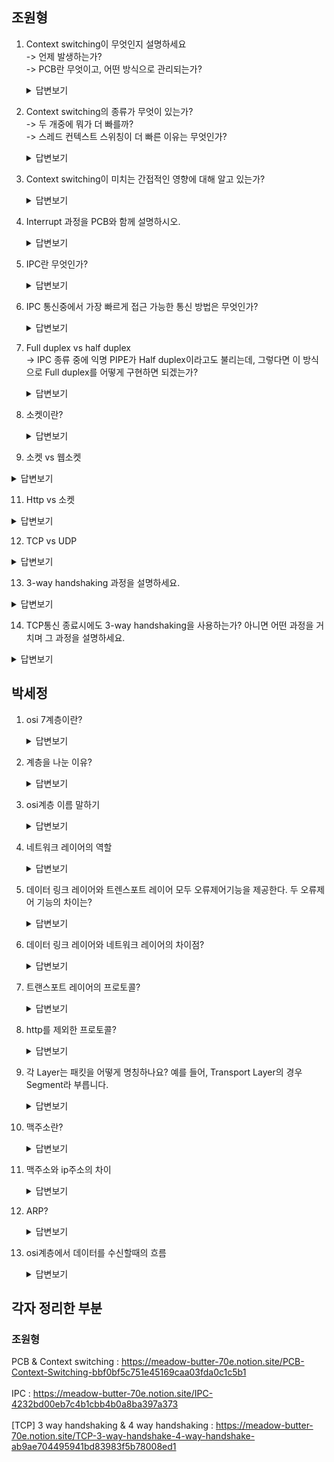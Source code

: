 ## 조원형

1. Context switching이 무엇인지 설명하세요 <br> 
  -> 언제 발생하는가? <br> 
  -> PCB란 무엇이고, 어떤 방식으로 관리되는가?

   <details>
       <summary>답변보기</summary>
       Q) Context switching이 무엇인지 설명하세요 
       <br>
       A) CPU가 이전의 프로세스 상태를 PCB에 보관하고, 또 다른 프로세스의 정보를 PCB에 읽어 레지스터에 적재하는 과정
       <br>
       <br>
       Q) 언제 발생하는가?
       <br>
       A) 주어진 time slice를 다 사용했거나, IO 작업을 해야하거나, 다른 리소스를 기다려야 하거나
       <br>
       <br>
       Q) PCB란 무엇이고, 어떤 방식으로 관리가 되는가?
       <br>
       A) 프로세스 메타데이터들을 저장해 놓는 곳, 한 PCB 안에는 한 프로세스의 정보가 담김. Linked list 방식으로 관리
   </details>

2. Context switching의 종류가 무엇이 있는가? <br>
   -> 두 개중에 뭐가 더 빠를까? <br>
   -> 스레드 컨텍스트 스위칭이 더 빠른 이유는 무엇인가?

   <details>
       <summary>답변보기</summary>
        Q) Context switching의 종류가 무엇이 있는가? 
       <br>
       A) 스레드 컨텍스트 스위칭, 프로세스 컨텍스트 스위칭
       <br>
       <br>
       Q) 스레드 컨텍스트 스위칭이 더 빠른 이유는?
       <br>
       A1) 쓰레드는 공유하는 영역이 많기 때문에 컨텍스트 스위칭이 빠르다. <br>
       A2) 프로세스 컨텍스트 스위칭이 일어났을 경우, 공유하는 데이터가 없으므로 캐쉬가 지금껏 쌓아 놓은 데이터들이 무너지고 새로 캐쉬정보를 쌓아야 한다. 이것이 프로세스 컨텍스트 스위칭에 부담이 되는 요소이다. <br> 반면, 쓰레드라면 저장된 캐쉬 데이터는 쓰레드가 바뀌어도 공유하는 데이터가 있으므로 의미있다. 그러므로 컨텍스트 스위칭이 빠른 것이다.
   </details>

3. Context switching이 미치는 간접적인 영향에 대해 알고 있는가?
   <details>
       <summary>답변보기</summary>
       캐시 오염 <br>
   
       <https://youtu.be/Xh9Nt7y07FE>
   </details>

4. Interrupt 과정을 PCB와 함께 설명하시오.

   <details>
       <summary>답변보기</summary>
      1. 입출력 장치는 CPU에 인터럽트 요청 신호를 보낸다. <br>
      2. CPU는 실행 사이클이 끝나고 명령어를 인출하기 전 항상 인터럽트 여부를 확인한다. <br>
      3. CPU는 인터럽트 요청을 확인하고 인터럽트 플래그를 통해 현재 인터럽트를 받아들일 수 있는지 여부를 확인한다. <br>
      4. 인터럽트를 받아들일 수 있다면 CPU는 지금까지의 작업을 PCB에 백업한다. <br>
      5. CPU는 인터럽트 벡터를 참조하여 인터럽트 서비스 루틴을 실행한다. <br>
      6. 인터럽트 서비스 루틴 실행이 끝나면 4번에서 백업해 둔 작업을 복구하여 실행을 재개한다.
   </details>

6. IPC란 무엇인가? 

   <details>
       <summary>답변보기</summary>
       프로세스의 통신을 위한 것
   </details>

7. IPC 통신중에서 가장 빠르게 접근 가능한 통신 방법은 무엇인가?

   <details>
       <summary>답변보기</summary>
         공뮤 메모리 방식. 중개자 없이 곧바로 메모리에 접근할 수 있기 때문에 가장 빠르다.
   </details>

8. Full duplex vs half duplex <br>
   -> IPC 종류 중에 익명 PIPE가 Half duplex이라고도 불리는데, 그렇다면 이 방식으로 Full duplex를 어떻게 구현하면 되겠는가?

   <details>
       <summary>답변보기</summary>
       Q) Full duplex vs Half duplex <br>
       A) Full duplex는 전이중 통신, Half duplex는 반이중 통신
       <br>
       <br>
       Q) IPC 종류 중에 익명 PIPE가 반이중 통신이라고도 불리는데, 그렇다면 이방식으로 Full duplex를 어떻게 구현하면 되겠는가? <br>
       A) 2개의 파이프를 구성하여 구현한다.
   </details>

9. 소켓이란?

   <details>
       <summary>답변보기</summary>
       소켓은 두 응용 프로그램을 연결하는데 사용된다. 연결의 끝점을 소켓이라고 한다.
   </details>

10. 소켓 vs 웹소켓

   <details>
       <summary>답변보기</summary>
       웹 소켓은 TCP 소켓과 구분되는 것이 아니라 소켓의 추상화된 형태이다.
      https://gusrb3164.github.io/web/2021/10/28/websocket-socket/
   </details>
   
11. Http vs 소켓

   <details>
       <summary>답변보기</summary>
       Http : 단방향 통신
       <br>
       Socket : 양방향 통신. Server와 Client가 특정 Port를 통해 연결을 유지하고 있어 실시간으로 양방향 통신을 할 수 있는 방식
   </details>


12. TCP vs UDP

   <details>
       <summary>답변보기</summary>
       - TCP <br>
       연결형 서비스로 3-way handshaking 과정을 통해 연결을 설정하기 때문에 높은 신뢰성을 보장하지만, 속도가 비교적 느리다는 단점이 있다.
      <br>
      - UDP <br>
      비연결형 서비스로 3-way handshaking을 사용하지 않기 때문에 신뢰성이 떨어지는 단점이 있지만, 데이터 수신 여부를 확인하지 않기 때문에 속도가 빠르다는 장점이 있다.
   </details>

13. 3-way handshaking 과정을 설명하세요.

   <details>
       <summary>답변보기</summary>
       1. 클라이언트가 서버에게 SYN 패킷을 보냄 <br>
      2. 서버가 SYN을 받고, 클라이언트로 받았다는 신호인 ACK와 SYN 패킷을 보냄 <br>
      3. 클라이언트는 서버의 응답은 ACK와 SYN 패킷을 받고, ACK를 서버로 보냄
   </details>   

14. TCP통신 종료시에도 3-way handshaking을 사용하는가? 아니면 어떤 과정을 거치며 그 과정을 설명하세요.
  
   <details>
       <summary>답변보기</summary>
       4-way handshaking을 사용한다. 4-way handshaking은 다음 과정을 거친다. <br><br>
      1. 클라이언트는 서버에게 연결을 종료한다는 FIN 플래그를 보낸다. <br>
      2. 서버는 FIN을 받고, 확인했다는 ACK를 클라이언트에게 보낸다. (이때 모든 데이터를 보내기 위해 CLOSE_WAIT 상태가 된다)<br>
      3. 데이터를 모두 보냈다면, 연결이 종료되었다는 FIN 플래그를 클라이언트에게 보낸다.<br>
      4. 클라이언트는 FIN을 받고, 확인했다는 ACK를 서버에게 보낸다. (아직 서버로부터 받지 못한 데이터가 있을 수 있으므로 TIME_WAIT을 통해 기다린다.)
   </details>
   
## 박세정


1. osi 7계층이란? 

   <details>
       <summary>답변보기</summary>
       OSI 7계층은 네트워크에서 통신이 일어나는 과정을 7단계로 나눈 것을 말한다. 이는 국제표준규격으로, 동일한 규격을 갖게 해 원할한 통신이 가능하게 했다.
   </details>

2. 계층을 나눈 이유?

   <details>
       <summary>답변보기</summary>
       통신이 일어나는 과정을 단계별로 알 수 있고, 특정한 곳에 이상이 생기면 그 단계만 수정할 수 있기 때문이다.
   </details>

3. osi계층 이름 말하기

   <details>
       <summary>답변보기</summary>물리계층
       <br>데이터 링크 계층<br>네트워크 계층<br>전송계층<br>세션 계층<br>표현계층<br>응용계층
   </details>

4. 네트워크 레이어의 역할

   <details>
       <summary>답변보기</summary>
       데이터를 목적지까지 가장 안전하고 빠르게 전달하는 기능을 담당한다.
   
   라우터를 통해 이동할 경로를 선택하여 IP 주소를 지정하고, 해당 경로에 따라 패킷을 전달해준다.
   
   라우팅, 흐름 제어, 오류 제어, 세그먼테이션 등을 수행한다.
   </details>

5. 데이터 링크 레이어와 트렌스포트 레이어 모두 오류제어기능을 제공한다. 두 오류제어 기능의 차이는?

   <details>
       <summary>답변보기</summary>
       데이터 링크 계층에서는 오류가 난 프레임을 버려버리는 방식이지만, 트랜스포트계층의 오류제어는 오류가 생기면 재발송함으로써 오류복구까지 해준다.
   </details>

6. 데이터 링크 레이어와 네트워크 레이어의 차이점?

   <details>
       <summary>답변보기</summary>
       네트워크 계층은 서로 다른 두 네트워크간의 전송을 담당한다면, 데이터 링크 계층은 동일한 네트워크 내에서 전송을 담당한다.
   </details>

7. 트랜스포트 레이어의 프로토콜? 

   <details>
       <summary>답변보기</summary>
       TCP, UDP 가 해당한다.
   </details>

8. http를 제외한 프로토콜?

   <details>
       <summary>답변보기</summary>
   FTP, SMTP, POP3, IMAP, Telnet, DNS 등과 같은 프로토콜이 있다.
   </details>

9. 각 Layer는 패킷을 어떻게 명칭하나요?  예를 들어, Transport Layer의 경우 Segment라 부릅니다.

   <details>
       <summary>답변보기</summary>
       데이터링크 계층 - 프레임<br>
   네트워크 계층 - 패킷<br>
   전송계층 - 세그먼트
   </details>

10. 맥주소란?

    <details>
        <summary>답변보기</summary>
        Mac 주소란 컴퓨터 간 데이터를 전송하기 위해 있는 컴퓨터의 물리적 주소 또는 하드웨어 주소라고 한다.
    </details>

11. 맥주소와 ip주소의 차이

    <details>
        <summary>답변보기</summary>
        MAC 주소는 IP주소와 마찬가지로 네트워크 통신에서 통신기기의 식별번호를 나타내는 것이다. <br>
    IP주소와의 차이점은, IP주소는 임시적으로 다른 주체에 의해 할당 되는 것이지만,
    MAC 주소는 통신기기의 하드웨어 자체에 부여된 고유한 식별번호를 나타낸다.<br>
    이 IP주소는 통신기기마다 고유하게 할당되어 있는 것이 아니라, 대부분 통신사에 일정 금액을 지불하고 받아오는 것이기 때문에 경우에 따라 바뀔 수 있다. 
    </details>

12. ARP?

    <details>
        <summary>답변보기</summary>
        논리적인 주소 (IP Address)를 물리적인 주소 (MAC Address)로 변환하는 작업
    </details>

13. osi계층에서 데이터를 수신할때의 흐름

    <details>
        <summary>답변보기</summary>
         1. physical layer 에서 전기적인 데이터를 수신한다.
         2. Data-Link layer에서 프레임에 부여한 주소(MAC)를 해석하고, 에러/재전송/흐름제어 등을 체크한다.<br>
         3. network latyer에서는 전송받은 목적지 IP주소가 맞는지를 체크한다. 또한 데이터가 너무 빨리 전송되었거나 수신되지 않도록 흐름을 제어한다.<br>
         4. Transport layer에서 전달받은 포트 번호를 통해 어느 어플리케이션에 데이터를 전달해야하는지를 체크하거나, 데이터가 올바른 순서로 수신되었는지 확인 한다.<br>
         5. Session layer에서는 장치간의 연결 세션을 설정하고 시간초과, 오류등을 체크한다.<br>
         6. Presentation layer에서는 데이터를 애플리케이션 계층에 전달하기 위해 암호화 된 데이터를 해석하거나, 압축한 데이터를 압축해제하는 등 데이터를 해석하는 역할을 수행한다.<br>
         7. Application Layer에서 해당 프로토콜의 종류를 해석하고 해당 프로토콜에 맞는 해석방법을 통해 데이터를 해석하거나, 인증 및 권한 부여 문제도 해결한다.</details>
    </details>





## 각자 정리한 부분

### 조원형

PCB & Context switching : https://meadow-butter-70e.notion.site/PCB-Context-Switching-bbf0bf5c751e45169caa03fda0c1c5b1
<br><br>
IPC : https://meadow-butter-70e.notion.site/IPC-4232bd00eb7c4b1cbb4b0a8ba397a373
<br><br>
[TCP] 3 way handshaking & 4 way handshaking : https://meadow-butter-70e.notion.site/TCP-3-way-handshake-4-way-handshake-ab9ae704495941bd83983f5b78008ed1
